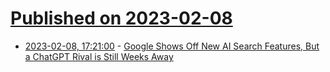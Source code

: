 # [Published on 2023-02-08](index.md)

* [2023-02-08, 17:21:00](https://tech.slashdot.org/story/23/02/08/1653207/google-shows-off-new-ai-search-features-but-a-chatgpt-rival-is-still-weeks-away?utm_source=rss1.0mainlinkanon&utm_medium=feed) - [Google Shows Off New AI Search Features, But a ChatGPT Rival is Still Weeks Away](https://tech.slashdot.org/story/23/02/08/1653207/google-shows-off-new-ai-search-features-but-a-chatgpt-rival-is-still-weeks-away?utm_source=rss1.0mainlinkanon&utm_medium=feed)
